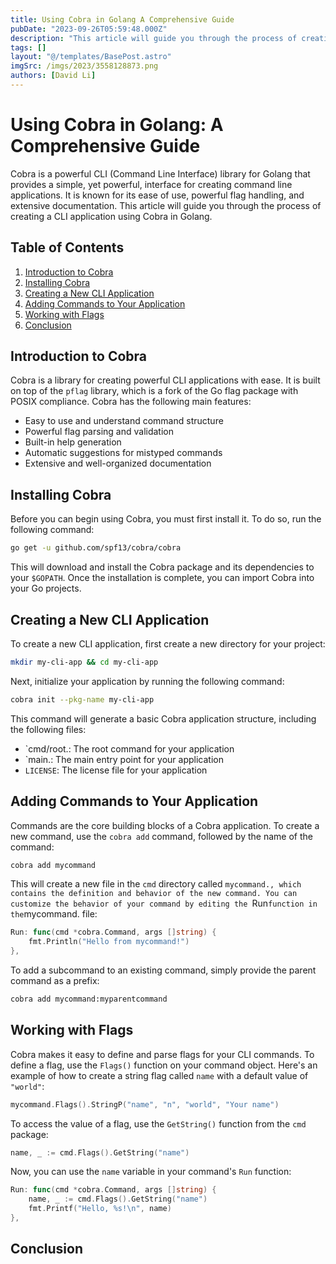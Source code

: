 ```yaml
---
title: Using Cobra in Golang A Comprehensive Guide
pubDate: "2023-09-26T05:59:48.000Z"
description: "This article will guide you through the process of creating a CLI application using Cobra in Golang."
tags: []
layout: "@/templates/BasePost.astro"
imgSrc: /imgs/2023/3558128873.png
authors: [David Li]
---
```

# Using Cobra in Golang: A Comprehensive Guide

Cobra is a powerful CLI (Command Line Interface) library for Golang that provides a simple, yet powerful, interface for creating command line applications. It is known for its ease of use, powerful flag handling, and extensive documentation. This article will guide you through the process of creating a CLI application using Cobra in Golang.

## Table of Contents

1. [Introduction to Cobra](#introduction-to-cobra)
2. [Installing Cobra](#installing-cobra)
3. [Creating a New CLI Application](#creating-a-new-cli-application)
4. [Adding Commands to Your Application](#adding-commands-to-your-application)
5. [Working with Flags](#working-with-flags)
6. [Conclusion](#conclusion)

## Introduction to Cobra

Cobra is a library for creating powerful CLI applications with ease. It is built on top of the `pflag` library, which is a fork of the Go flag package with POSIX compliance. Cobra has the following main features:

- Easy to use and understand command structure
- Powerful flag parsing and validation
- Built-in help generation
- Automatic suggestions for mistyped commands
- Extensive and well-organized documentation

## Installing Cobra

Before you can begin using Cobra, you must first install it. To do so, run the following command:

```bash
go get -u github.com/spf13/cobra/cobra
```

This will download and install the Cobra package and its dependencies to your `$GOPATH`. Once the installation is complete, you can import Cobra into your Go projects.

## Creating a New CLI Application

To create a new CLI application, first create a new directory for your project:

```bash
mkdir my-cli-app && cd my-cli-app
```

Next, initialize your application by running the following command:

```bash
cobra init --pkg-name my-cli-app
```

This command will generate a basic Cobra application structure, including the following files:

- `cmd/root.: The root command for your application
- `main.: The main entry point for your application
- `LICENSE`: The license file for your application

## Adding Commands to Your Application

Commands are the core building blocks of a Cobra application. To create a new command, use the `cobra add` command, followed by the name of the command:

```bash
cobra add mycommand
```

This will create a new file in the `cmd` directory called `mycommand., which contains the definition and behavior of the new command. You can customize the behavior of your command by editing the `Run` function in the `mycommand. file:

```go
Run: func(cmd *cobra.Command, args []string) {
    fmt.Println("Hello from mycommand!")
},
```

To add a subcommand to an existing command, simply provide the parent command as a prefix:

```bash
cobra add mycommand:myparentcommand
```

## Working with Flags

Cobra makes it easy to define and parse flags for your CLI commands. To define a flag, use the `Flags()` function on your command object. Here's an example of how to create a string flag called `name` with a default value of `"world"`:

```go
mycommand.Flags().StringP("name", "n", "world", "Your name")
```

To access the value of a flag, use the `GetString()` function from the `cmd` package:

```go
name, _ := cmd.Flags().GetString("name")
```

Now, you can use the `name` variable in your command's `Run` function:

```go
Run: func(cmd *cobra.Command, args []string) {
    name, _ := cmd.Flags().GetString("name")
    fmt.Printf("Hello, %s!\n", name)
},
```

## Conclusion

